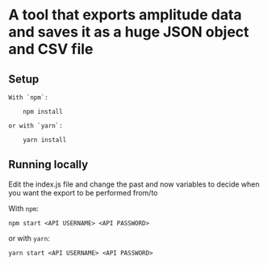 # A tool that exports amplitude data and saves it as a huge JSON object and CSV file

## Setup

    With `npm`:

        npm install

    or with `yarn`:

        yarn install

## Running locally

Edit the index.js file and change the past and now variables to decide when you want the export to be performed from/to

With `npm`:

    npm start <API USERNAME> <API PASSWORD>

or with `yarn`:

    yarn start <API USERNAME> <API PASSWORD>
